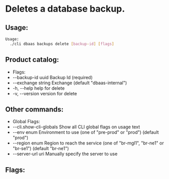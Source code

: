 # Deletes a database backup.

## Usage:
```bash
Usage:
  ./cli dbaas backups delete [backup-id] [flags]
```

## Product catalog:
- Flags:
- --backup-id uuid    Backup Id (required)
- --exchange string   Exchange (default "dbaas-internal")
- -h, --help              help for delete
- -v, --version           version for delete

## Other commands:
- Global Flags:
- --cli.show-cli-globals   Show all CLI global flags on usage text
- --env enum               Environment to use (one of "pre-prod" or "prod") (default "prod")
- --region enum            Region to reach the service (one of "br-mgl1", "br-ne1" or "br-se1") (default "br-ne1")
- --server-url uri         Manually specify the server to use

## Flags:
```bash

```

